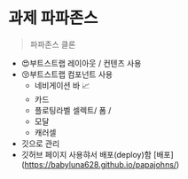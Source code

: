 # 과제 파파존스

> 파파존스 클론

- 😍부트스트랩 레이아웃 / 컨텐츠 사용
- 😚부트스트랩 컴포넌트 사용
  - 네비게이션 바 📈
  - 카드
  - 플로팅라벨 셀렉트/ 폼 /
  - 모달
  - 캐러셀
- 깃으로 관리
- 깃허브 페이지 사용햐서 배포(deploy)함
  [배포] (https://babyluna628.github.io/papajohns/)
